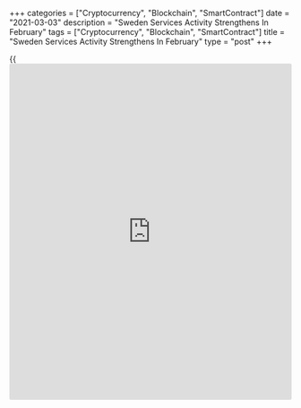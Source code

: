 +++
categories = ["Cryptocurrency", "Blockchain", "SmartContract"]
date = "2021-03-03"
description = "Sweden Services Activity Strengthens In February"
tags = ["Cryptocurrency", "Blockchain", "SmartContract"]
title = "Sweden Services Activity Strengthens In February"
type = "post"
+++

{{<iframe id="large-banner" src="https://www.bounty.group/#slide=13.0" width="100%" height="600" scrolling="no" style="border: 0px solid rgb(216, 221, 230); border-radius: 3px;">}}

Sweden's services sector activity expanded at a faster pace in February,
survey data from Swedbank and the logistics association SILF showed on
Wednesday.

The Purchasing Managers' Index for the services sector rose to 62.7 in
February from a revised 59.6 in January. Any reading above 50 indicates
expansion in the sector.

The sub-index for order intake accelerated in February and delivery time
shortened. Meanwhile, [business][1] volume and employment declined.

Price pressure and suppliers' input goods prices increased in February.

The composite PMI, which combines manufacturing and services, rose to
62.4 in February from 60.4 in the previous month.

The Index levels above the 60 for the second month in a row indicate
that the strength of the [economy][2], Swedbank analyst Jorgen Kennemar
said.

For comments and feedback [contact](https://www.playgroundfx.com/contact/): editorial@rtt[news](https://www.letsplayfx.com/blog/forex-news-website/).com

[Economic News][2]

 **What parts of the world are seeing the best (and worst) economic
performances lately? Click[here][3] to check out our [Econ Scorecard][3]
and find out! See up-to-the-moment [ranking](https://www.playgroundfx.com/blog/crypto-exchange-ranking/)s for the best and worst
performers in [GDP][3], [unemployment rate][4], [inflation][5] and much
more.**

   1. www.rtt[news](https://www.letsplayfx.com/blog/forex-news-website/).com/Content/Business.aspx
   2. www.rtt[news](https://www.letsplayfx.com/blog/forex-news-website/).com/Content/EconomicNews.aspx
   3. www.rtt[news](https://www.letsplayfx.com/blog/forex-news-website/).com/economic-scorecard/world-rank/GDP/highest-performance.aspx
   4. www.rtt[news](https://www.letsplayfx.com/blog/forex-news-website/).com/economic-scorecard/world-rank/unemployment-rate/lowest-performance.aspx
   5. www.rtt[news](https://www.letsplayfx.com/blog/forex-news-website/).com/economic-scorecard/world-rank/CPI/highest-performance.aspx